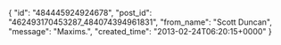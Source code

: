  {
   "id": "484445924924678",
   "post_id": "462493170453287_484074394961831",
   "from_name": "Scott Duncan",
   "message": "Maxims.",
   "created_time": "2013-02-24T06:20:15+0000"
 }
